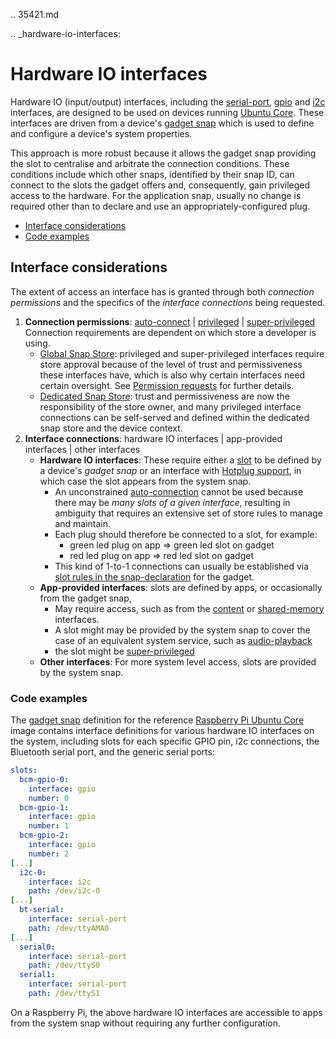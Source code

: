 .. 35421.md

.. _hardware-io-interfaces:

# Hardware IO interfaces

Hardware IO (input/output) interfaces, including the [serial-port](the-serial-port-interface.md), [gpio](the-gpio-interface.md) and [i2c](the-i2c-interface.md) interfaces, are designed to be used on devices running [Ubuntu Core](glossary.md#heading--ubuntu-core). These interfaces are driven from a device's [gadget snap](gadget-snaps.md) which is used to define and configure a device's system properties.

This approach is more robust because it allows the gadget snap providing the slot to centralise and arbitrate the connection conditions. These conditions include which other snaps, identified by  their snap ID, can connect to the slots the gadget offers and, consequently, gain privileged access to the hardware.  For the application snap, usually no change is required other than to declare and use an appropriately-configured plug.

- [Interface considerations](#heading--considerations)
- [Code examples](#heading--examples)

<h2 id='heading--considerations'>Interface considerations</h2>

The extent of access an interface has is granted through both _connection permissions_ and the specifics of the _interface connections_ being requested.

1. **Connection permissions**: [auto-connect](the-interface-auto-connection-mechanism.md) | [privileged](interface-management.md) | [super-privileged](super-privileged-interfaces.md)
   </br>Connection requirements are dependent on which store a developer is using.
     - [Global Snap Store](glossary.md#heading--snap-store): privileged and super-privileged interfaces require store approval because of the level of trust and permissiveness these interfaces have, which is also why certain interfaces need certain oversight. See [Permission requests](permission-requests.md) for further details.
    * [Dedicated Snap Store](glossary.md#heading--dedicated): trust and permissiveness are now  the responsibility of the store owner, and many privileged interface connections can be self-served and defined within the dedicated snap store and the device context.
1. **Interface connections**: hardware IO interfaces | app-provided interfaces | other interfaces
    * **Hardware IO interfaces**: These require either a [slot](interface-management.md#heading--slots-plugs) to be defined by a device's _gadget snap_ or an interface with [Hotplug support](https://snapcraft.io/docs/hotplug-support), in which case the slot appears from the system snap.
      * An unconstrained [auto-connection](the-interface-auto-connection-mechanism.md#heading--autoconnect) cannot be used because there may be _many slots of a given interface_, resulting in ambiguity that requires  an extensive set of store rules to manage and maintain.
      * Each plug should therefore be connected to a slot, for example:
        * green led plug on app => green led slot on gadget
        * red led plug on app => red led slot on gadget
      - This kind of 1-to-1 connections can usually be established via [slot rules in the snap-declaration](the-interface-auto-connection-mechanism.md) for the gadget.
    * **App-provided interfaces**: slots are defined by apps, or occasionally from the gadget snap,
      * May require access, such as from the [content](the-content-interface.md) or [shared-memory](the-shared-memory-interface.md) interfaces.
      * A slot might may be provided by the system snap to cover the case of an equivalent system service, such as [audio-playback](the-audio-playback-interface.md)
      * the slot might be [super-privileged](super-privileged-interfaces.md)
    * **Other interfaces**: For more system level access, slots are provided by the system snap.

<h3 id='heading--code-examples'>Code examples</h3>

The [gadget snap](https://github.com/snapcore/pi-gadget/tree/20-arm64) definition for the reference [Raspberry Pi Ubuntu Core](https://ubuntu.com/core/docs/install-raspberry-pi) image contains interface definitions for various hardware IO interfaces on the system, including slots for each specific GPIO pin, i2c connections, the Bluetooth serial port, and the generic serial ports:

```yaml
slots:
  bcm-gpio-0:
    interface: gpio
    number: 0
  bcm-gpio-1:
    interface: gpio
    number: 1
  bcm-gpio-2:
    interface: gpio
    number: 2
[...]
  i2c-0:
    interface: i2c
    path: /dev/i2c-0
[...]
  bt-serial:
    interface: serial-port
    path: /dev/ttyAMA0
[...]
  serial0:
    interface: serial-port
    path: /dev/ttyS0
  serial1:
    interface: serial-port
    path: /dev/ttyS1
```

On a Raspberry Pi, the above hardware IO interfaces are accessible to apps from the system snap without requiring any further configuration.